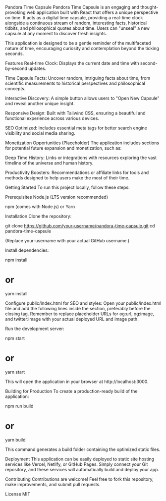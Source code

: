 Pandora Time Capsule
Pandora Time Capsule is an engaging and thought-provoking web application built with React that offers a unique perspective on time. It acts as a digital time capsule, providing a real-time clock alongside a continuous stream of random, interesting facts, historical tidbits, and philosophical quotes about time. Users can "unseal" a new capsule at any moment to discover fresh insights.

This application is designed to be a gentle reminder of the multifaceted nature of time, encouraging curiosity and contemplation beyond the ticking seconds.

Features
Real-time Clock: Displays the current date and time with second-by-second updates.

Time Capsule Facts: Uncover random, intriguing facts about time, from scientific measurements to historical perspectives and philosophical concepts.

Interactive Discovery: A simple button allows users to "Open New Capsule" and reveal another unique insight.

Responsive Design: Built with Tailwind CSS, ensuring a beautiful and functional experience across various devices.

SEO Optimized: Includes essential meta tags for better search engine visibility and social media sharing.

Monetization Opportunities (Placeholder)
The application includes sections for potential future expansion and monetization, such as:

Deep Time History: Links or integrations with resources exploring the vast timeline of the universe and human history.

Productivity Boosters: Recommendations or affiliate links for tools and methods designed to help users make the most of their time.

Getting Started
To run this project locally, follow these steps:

Prerequisites
Node.js (LTS version recommended)

npm (comes with Node.js) or Yarn

Installation
Clone the repository:

git clone https://github.com/your-username/pandora-time-capsule.git
cd pandora-time-capsule

(Replace your-username with your actual GitHub username.)

Install dependencies:

npm install
# or
yarn install

Configure public/index.html for SEO and styles:
Open your public/index.html file and add the following lines inside the <head> section, preferably before the closing </head> tag. Remember to replace placeholder URLs for og:url, og:image, and twitter:image with your actual deployed URL and image path.

<!-- SEO Optimizations -->
<title>Pandora Time Capsule - Unseal Fascinating Time Facts</title>
<meta name="description" content="Open the Pandora Time Capsule to discover interesting facts about time, history, and perception. A unique real-time experience.">
<meta name="keywords" content="time, facts, time capsule, history, philosophy, current time, clock, trivia, interesting">

<!-- Open Graph / Social Media Tags -->
<meta property="og:title" content="Pandora Time Capsule - Unseal Fascinating Time Facts">
<meta property="og:description" content="Discover captivating facts about time with the Pandora Time Capsule. Real-time clock and intriguing insights.">
<meta property="og:type" content="website">
<meta property="og:url" content="https://your-pandora-app-url.com">
<meta property="og:image" content="https://your-pandora-app-url.com/path/to/your/image.png">

<!-- Twitter Card Tags -->
<meta name="twitter:card" content="summary_large_image">
<meta name="twitter:title" content="Pandora Time Capsule - Unseal Fascinating Time Facts">
<meta name="twitter:description" content="Discover captivating facts about time with the Pandora Time Capsule. Real-time clock and intriguing insights.">
<meta name="twitter:image" content="https://your-pandora-app-url.com/path/to/your/image.png">

<!-- Google Fonts - Inter -->
<link href="https://fonts.googleapis.com/css2?family=Inter:wght@300;400;600;700&display=swap" rel="stylesheet">
<!-- Tailwind CSS CDN -->
<script src="https://cdn.tailwindcss.com"></script>

Run the development server:

npm start
# or
yarn start

This will open the application in your browser at http://localhost:3000.

Building for Production
To create a production-ready build of the application:

npm run build
# or
yarn build

This command generates a build folder containing the optimized static files.

Deployment
This application can be easily deployed to static site hosting services like Vercel, Netlify, or GitHub Pages. Simply connect your Git repository, and these services will automatically build and deploy your app.

Contributing
Contributions are welcome! Feel free to fork this repository, make improvements, and submit pull requests.

License
MIT